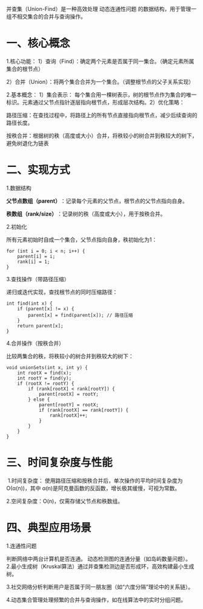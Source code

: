 并查集（Union-Find）是一种高效处理 动态连通性问题 的数据结构，用于管理一组不相交集合的合并与查询操作。

# 一、核心概念

1.核心功能：
1）查询（Find）：确定两个元素是否属于同一集合。（确定元素所属集合的根节点）

2）合并（Union）：将两个集合合并为一个集合。（调整根节点的父子关系实现）


2.基本概念：
​1）集合表示​：
每个集合用一棵树表示，树的根节点作为集合的唯一标识。元素通过父节点指针逐层指向根节点，形成层次结构。
​
​2）优化策略​：

​路径压缩​：在查找过程中，将路径上的所有节点直接指向根节点，减少后续查询的路径长度。

​按秩合并​：根据树的秩（高度或大小）合并，将秩较小的树合并到秩较大的树下，避免树退化为链表


# 二、实现方式

1.数据结构

**父节点数组（parent）​**​：记录每个元素的父节点，根节点的父节点指向自身。

**秩数组（rank/size）​**​：记录树的秩（高度或大小），用于按秩合并。

2.初始化

所有元素初始时自成一个集合，父节点指向自身，秩初始化为1：

```
for (int i = 0; i < n; i++) {
    parent[i] = i;
    rank[i] = 1;
}
```

3.查找操作（带路径压缩）

递归或迭代实现，查找根节点的同时压缩路径：

```
int find(int x) {
    if (parent[x] != x) {
        parent[x] = find(parent[x]); // 路径压缩
    }
    return parent[x];
}
```

4.合并操作（按秩合并）

比较两集合的秩，将秩较小的树合并到秩较大的树下：

```
void unionSets(int x, int y) {
    int rootX = find(x);
    int rootY = find(y);
    if (rootX != rootY) {
        if (rank[rootX] < rank[rootY]) {
            parent[rootX] = rootY;
        } else {
            parent[rootY] = rootX;
            if (rank[rootX] == rank[rootY]) {
                rank[rootX]++;
            }
        }
    }
}
```

# 三、时间复杂度与性能
​
1.时间复杂度​：
使用路径压缩和按秩合并后，单次操作的平均时间复杂度为 O(α(n))，其中 α(n)是阿克曼函数的反函数，增长极其缓慢，可视为常数。

2.​空间复杂度​：O(n)，仅需存储父节点和秩数组。


# 四、典型应用场景
​1.连通性问题​

判断网络中两台计算机是否连通。
动态检测图的连通分量（如岛屿数量问题）。
​
2.最小生成树（Kruskal算法）​​
通过并查集检测边是否形成环，高效构建最小生成树。

3.​社交网络分析​
判断用户是否属于同一朋友圈（如“六度分隔”理论中的关系链）。

4.​动态集合管理​
处理频繁的合并与查询操作，如在线算法中的实时分组问题。

